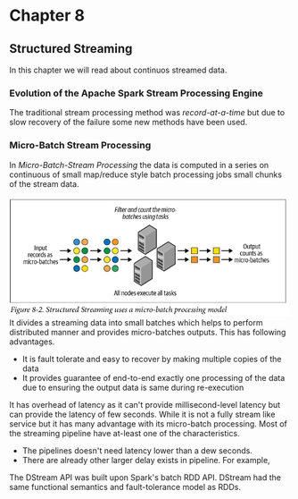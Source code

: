 # Chapter 8
## Structured Streaming

In this chapter we will read about continuos streamed data.

### Evolution of the Apache Spark Stream Processing Engine 
The traditional stream processing method was *record-at-a-time* but due to slow recovery of the failure some new methods have been used. 

### Micro-Batch Stream Processing 
In *Micro-Batch-Stream Processing* the data is computed in a series on continuous of small map/reduce style batch processing jobs small chunks of the stream data. 

![](./images/45.png)
It divides a streaming data into small batches which helps to perform distributed manner and provides micro-batches outputs. This has following advantages. 
- It is fault tolerate and easy to recover by making multiple copies of the data
- It provides guarantee of end-to-end exactly one processing of the data due to ensuring the output data is same during re-execution 

It has overhead of latency as it can't provide millisecond-level latency but can provide the latency of few seconds. While it is not a fully stream like service but it has many advantage with its micro-batch processing. Most of the streaming pipeline have at-least one of the characteristics. 

- The pipelines doesn't need latency lower than a dew seconds. 
- There are already other larger delay exists in pipeline. For example, 

The DStream API was built upon Spark's batch RDD API. DStream had the same functional semantics and fault-tolerance model as RDDs. 